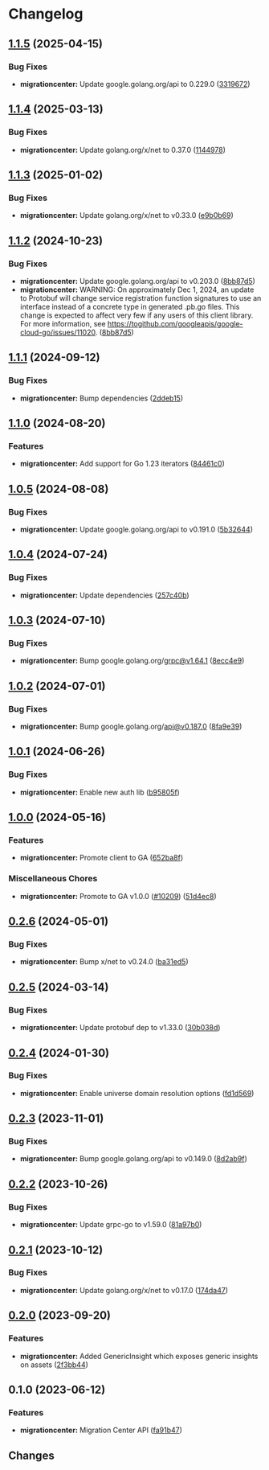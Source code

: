 # Changelog


## [1.1.5](https://github.com/googleapis/google-cloud-go/compare/migrationcenter/v1.1.4...migrationcenter/v1.1.5) (2025-04-15)


### Bug Fixes

* **migrationcenter:** Update google.golang.org/api to 0.229.0 ([3319672](https://github.com/googleapis/google-cloud-go/commit/3319672f3dba84a7150772ccb5433e02dab7e201))

## [1.1.4](https://github.com/googleapis/google-cloud-go/compare/migrationcenter/v1.1.3...migrationcenter/v1.1.4) (2025-03-13)


### Bug Fixes

* **migrationcenter:** Update golang.org/x/net to 0.37.0 ([1144978](https://github.com/googleapis/google-cloud-go/commit/11449782c7fb4896bf8b8b9cde8e7441c84fb2fd))

## [1.1.3](https://github.com/googleapis/google-cloud-go/compare/migrationcenter/v1.1.2...migrationcenter/v1.1.3) (2025-01-02)


### Bug Fixes

* **migrationcenter:** Update golang.org/x/net to v0.33.0 ([e9b0b69](https://github.com/googleapis/google-cloud-go/commit/e9b0b69644ea5b276cacff0a707e8a5e87efafc9))

## [1.1.2](https://github.com/googleapis/google-cloud-go/compare/migrationcenter/v1.1.1...migrationcenter/v1.1.2) (2024-10-23)


### Bug Fixes

* **migrationcenter:** Update google.golang.org/api to v0.203.0 ([8bb87d5](https://github.com/googleapis/google-cloud-go/commit/8bb87d56af1cba736e0fe243979723e747e5e11e))
* **migrationcenter:** WARNING: On approximately Dec 1, 2024, an update to Protobuf will change service registration function signatures to use an interface instead of a concrete type in generated .pb.go files. This change is expected to affect very few if any users of this client library. For more information, see https://togithub.com/googleapis/google-cloud-go/issues/11020. ([8bb87d5](https://github.com/googleapis/google-cloud-go/commit/8bb87d56af1cba736e0fe243979723e747e5e11e))

## [1.1.1](https://github.com/googleapis/google-cloud-go/compare/migrationcenter/v1.1.0...migrationcenter/v1.1.1) (2024-09-12)


### Bug Fixes

* **migrationcenter:** Bump dependencies ([2ddeb15](https://github.com/googleapis/google-cloud-go/commit/2ddeb1544a53188a7592046b98913982f1b0cf04))

## [1.1.0](https://github.com/googleapis/google-cloud-go/compare/migrationcenter/v1.0.5...migrationcenter/v1.1.0) (2024-08-20)


### Features

* **migrationcenter:** Add support for Go 1.23 iterators ([84461c0](https://github.com/googleapis/google-cloud-go/commit/84461c0ba464ec2f951987ba60030e37c8a8fc18))

## [1.0.5](https://github.com/googleapis/google-cloud-go/compare/migrationcenter/v1.0.4...migrationcenter/v1.0.5) (2024-08-08)


### Bug Fixes

* **migrationcenter:** Update google.golang.org/api to v0.191.0 ([5b32644](https://github.com/googleapis/google-cloud-go/commit/5b32644eb82eb6bd6021f80b4fad471c60fb9d73))

## [1.0.4](https://github.com/googleapis/google-cloud-go/compare/migrationcenter/v1.0.3...migrationcenter/v1.0.4) (2024-07-24)


### Bug Fixes

* **migrationcenter:** Update dependencies ([257c40b](https://github.com/googleapis/google-cloud-go/commit/257c40bd6d7e59730017cf32bda8823d7a232758))

## [1.0.3](https://github.com/googleapis/google-cloud-go/compare/migrationcenter/v1.0.2...migrationcenter/v1.0.3) (2024-07-10)


### Bug Fixes

* **migrationcenter:** Bump google.golang.org/grpc@v1.64.1 ([8ecc4e9](https://github.com/googleapis/google-cloud-go/commit/8ecc4e9622e5bbe9b90384d5848ab816027226c5))

## [1.0.2](https://github.com/googleapis/google-cloud-go/compare/migrationcenter/v1.0.1...migrationcenter/v1.0.2) (2024-07-01)


### Bug Fixes

* **migrationcenter:** Bump google.golang.org/api@v0.187.0 ([8fa9e39](https://github.com/googleapis/google-cloud-go/commit/8fa9e398e512fd8533fd49060371e61b5725a85b))

## [1.0.1](https://github.com/googleapis/google-cloud-go/compare/migrationcenter/v1.0.0...migrationcenter/v1.0.1) (2024-06-26)


### Bug Fixes

* **migrationcenter:** Enable new auth lib ([b95805f](https://github.com/googleapis/google-cloud-go/commit/b95805f4c87d3e8d10ea23bd7a2d68d7a4157568))

## [1.0.0](https://github.com/googleapis/google-cloud-go/compare/migrationcenter/v0.2.6...migrationcenter/v1.0.0) (2024-05-16)


### Features

* **migrationcenter:** Promote client to GA ([652ba8f](https://github.com/googleapis/google-cloud-go/commit/652ba8fa79d4d23b4267fd201acf5ca692228959))


### Miscellaneous Chores

* **migrationcenter:** Promote to GA v1.0.0 ([#10209](https://github.com/googleapis/google-cloud-go/issues/10209)) ([51d4ec8](https://github.com/googleapis/google-cloud-go/commit/51d4ec8c0a40f7b746f0fbf79a050056b0aad18c))

## [0.2.6](https://github.com/googleapis/google-cloud-go/compare/migrationcenter/v0.2.5...migrationcenter/v0.2.6) (2024-05-01)


### Bug Fixes

* **migrationcenter:** Bump x/net to v0.24.0 ([ba31ed5](https://github.com/googleapis/google-cloud-go/commit/ba31ed5fda2c9664f2e1cf972469295e63deb5b4))

## [0.2.5](https://github.com/googleapis/google-cloud-go/compare/migrationcenter/v0.2.4...migrationcenter/v0.2.5) (2024-03-14)


### Bug Fixes

* **migrationcenter:** Update protobuf dep to v1.33.0 ([30b038d](https://github.com/googleapis/google-cloud-go/commit/30b038d8cac0b8cd5dd4761c87f3f298760dd33a))

## [0.2.4](https://github.com/googleapis/google-cloud-go/compare/migrationcenter/v0.2.3...migrationcenter/v0.2.4) (2024-01-30)


### Bug Fixes

* **migrationcenter:** Enable universe domain resolution options ([fd1d569](https://github.com/googleapis/google-cloud-go/commit/fd1d56930fa8a747be35a224611f4797b8aeb698))

## [0.2.3](https://github.com/googleapis/google-cloud-go/compare/migrationcenter/v0.2.2...migrationcenter/v0.2.3) (2023-11-01)


### Bug Fixes

* **migrationcenter:** Bump google.golang.org/api to v0.149.0 ([8d2ab9f](https://github.com/googleapis/google-cloud-go/commit/8d2ab9f320a86c1c0fab90513fc05861561d0880))

## [0.2.2](https://github.com/googleapis/google-cloud-go/compare/migrationcenter/v0.2.1...migrationcenter/v0.2.2) (2023-10-26)


### Bug Fixes

* **migrationcenter:** Update grpc-go to v1.59.0 ([81a97b0](https://github.com/googleapis/google-cloud-go/commit/81a97b06cb28b25432e4ece595c55a9857e960b7))

## [0.2.1](https://github.com/googleapis/google-cloud-go/compare/migrationcenter/v0.2.0...migrationcenter/v0.2.1) (2023-10-12)


### Bug Fixes

* **migrationcenter:** Update golang.org/x/net to v0.17.0 ([174da47](https://github.com/googleapis/google-cloud-go/commit/174da47254fefb12921bbfc65b7829a453af6f5d))

## [0.2.0](https://github.com/googleapis/google-cloud-go/compare/migrationcenter/v0.1.0...migrationcenter/v0.2.0) (2023-09-20)


### Features

* **migrationcenter:** Added GenericInsight which exposes generic insights on assets ([2f3bb44](https://github.com/googleapis/google-cloud-go/commit/2f3bb443e9fa6968d20806f86b391dad85970afc))

## 0.1.0 (2023-06-12)


### Features

* **migrationcenter:** Migration Center API ([fa91b47](https://github.com/googleapis/google-cloud-go/commit/fa91b478a55d6347f5c4fd29f2490316b2f31072))

## Changes

